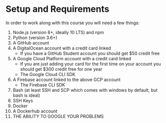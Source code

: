 # Setup and Requirements

In order to work along with this course you will need a few things:

1. Node.js (version 8+, ideally 10 LTS) and npm
2. Python (version 3.6+)
3. A GitHub account
4. A DigitalOcean account with a credit card linked
    - If you have a GitHub Student account you should get $50 credit free
5. A Google Cloud Platform account with a credit card linked
    - If you are just adding your card for the first time on your account you should get $300 credit free for one year
    - The Google Cloud CLI SDK
6. A Firebase account linked to the above GCP account
    - The Firebase CLI SDK
7. Bash (at least SSH and SCP which comes with windows by default, but bash is ideal)
8. SSH Keys
9. Docker
10. A Dockerhub account
11. THE ABILITY TO GOOGLE YOUR PROBLEMS
